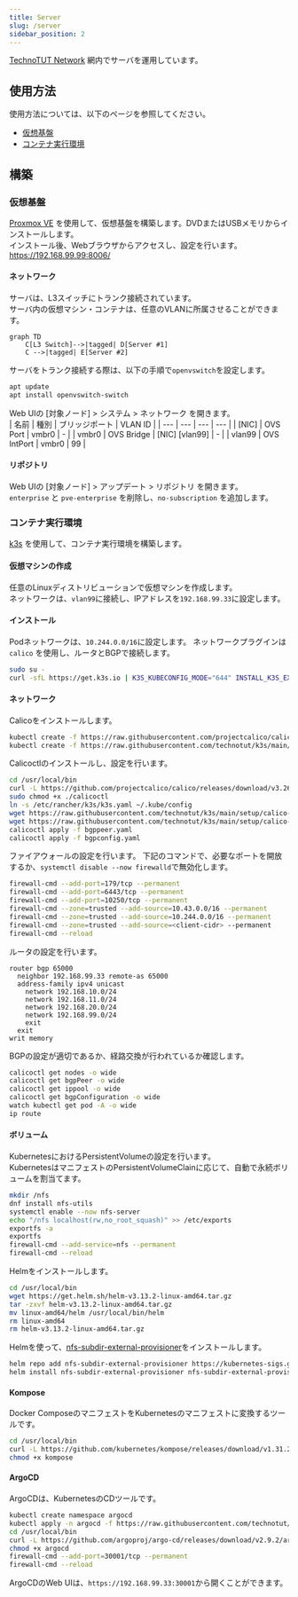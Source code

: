 ```yaml
---
title: Server
slug: /server
sidebar_position: 2
---
```

[TechnoTUT Network](/) 網内でサーバを運用しています。  
## 使用方法
使用方法については、以下のページを参照してください。  
- [仮想基盤](/service/virtualization)
- [コンテナ実行環境](/service/kubernetes)

## 構築
### 仮想基盤
[Proxmox VE](https://www.proxmox.com/proxmox-ve) を使用して、仮想基盤を構築します。DVDまたはUSBメモリからインストールします。  
インストール後、Webブラウザからアクセスし、設定を行います。  
https://192.168.99.99:8006/

#### ネットワーク
サーバは、L3スイッチにトランク接続されています。  
サーバ内の仮想マシン・コンテナは、任意のVLANに所属させることができます。
```mermaid
graph TD
    C[L3 Switch]-->|tagged| D[Server #1]
    C -->|tagged| E[Server #2]
```
サーバをトランク接続する際は、以下の手順で`openvswitch`を設定します。  
```bash
apt update
apt install openvswitch-switch
```

Web UIの [対象ノード] > システム > ネットワーク を開きます。  
| 名前 | 種別 | ブリッジポート | VLAN ID |
| --- | --- | --- | --- |
| [NIC] | OVS Port | vmbr0 | - |
| vmbr0 | OVS Bridge | [NIC] [vlan99] | - |
| vlan99 | OVS IntPort | vmbr0 | 99 | 

#### リポジトリ
Web UIの [対象ノード] > アップデート > リポジトリ を開きます。  
`enterprise` と `pve-enterprise` を削除し、`no-subscription` を追加します。  

### コンテナ実行環境
[k3s](https://k3s.io/) を使用して、コンテナ実行環境を構築します。  
#### 仮想マシンの作成
任意のLinuxディストリビューションで仮想マシンを作成します。  
ネットワークは、`vlan99`に接続し、IPアドレスを`192.168.99.33`に設定します。
#### インストール
Podネットワークは、`10.244.0.0/16`に設定します。
ネットワークプラグインは`calico` を使用し、ルータとBGPで接続します。  
```bash
sudo su -
curl -sfL https://get.k3s.io | K3S_KUBECONFIG_MODE="644" INSTALL_K3S_EXEC="--flannel-backend=none --cluster-cidr=10.244.0.0/16 --disable-network-policy --disable=traefik" sh -
```
#### ネットワーク
Calicoをインストールします。
```bash
kubectl create -f https://raw.githubusercontent.com/projectcalico/calico/v3.26.4/manifests/tigera-operator.yaml
kubectl create -f https://raw.githubusercontent.com/technotut/k3s/main/setup/calico-manifest/custom-resources.yaml
```
Calicoctlのインストールし、設定を行います。
```bash
cd /usr/local/bin
curl -L https://github.com/projectcalico/calico/releases/download/v3.26.4/calicoctl-linux-amd64 -o calicoctl
sudo chmod +x ./calicoctl
ln -s /etc/rancher/k3s/k3s.yaml ~/.kube/config
wget https://raw.githubusercontent.com/technotut/k3s/main/setup/calico-manifest/bgppeer.yaml
wget https://raw.githubusercontent.com/technotut/k3s/main/setup/calico-manifest/bgpconfig.yaml
calicoctl apply -f bgppeer.yaml
calicoctl apply -f bgpconfig.yaml
```
ファイアウォールの設定を行います。
下記のコマンドで、必要なポートを開放するか、`systemctl disable --now firewalld`で無効化します。
```bash
firewall-cmd --add-port=179/tcp --permanent
firewall-cmd --add-port=6443/tcp --permanent
firewall-cmd --add-port=10250/tcp --permanent
firewall-cmd --zone=trusted --add-source=10.43.0.0/16 --permanent
firewall-cmd --zone=trusted --add-source=10.244.0.0/16 --permanent
firewall-cmd --zone=trusted --add-source=<client-cidr> --permanent
firewall-cmd --reload
```
ルータの設定を行います。
```terminal
router bgp 65000
  neighbor 192.168.99.33 remote-as 65000
  address-family ipv4 unicast
    network 192.168.10.0/24
    network 192.168.11.0/24
    network 192.168.20.0/24
    network 192.168.99.0/24
    exit
  exit
writ memory
```
BGPの設定が適切であるか、経路交換が行われているか確認します。
```bash
calicoctl get nodes -o wide
calicoctl get bgpPeer -o wide
calicoctl get ippool -o wide
calicoctl get bgpConfiguration -o wide
watch kubectl get pod -A -o wide
ip route
```
#### ボリューム
KubernetesにおけるPersistentVolumeの設定を行います。  
KubernetesはマニフェストのPersistentVolumeClainに応じて、自動で永続ボリュームを割当てます。  
```bash
mkdir /nfs
dnf install nfs-utils
systemctl enable --now nfs-server
echo "/nfs localhost(rw,no_root_squash)" >> /etc/exports
exportfs -a
exportfs
firewall-cmd --add-service=nfs --permanent
firewall-cmd --reload
```
Helmをインストールします。
```bash
cd /usr/local/bin
wget https://get.helm.sh/helm-v3.13.2-linux-amd64.tar.gz
tar -zxvf helm-v3.13.2-linux-amd64.tar.gz
mv linux-amd64/helm /usr/local/bin/helm 
rm linux-amd64
rm helm-v3.13.2-linux-amd64.tar.gz
```
Helmを使って、[nfs-subdir-external-provisioner](https://github.com/kubernetes-sigs/nfs-subdir-external-provisioner)をインストールします。
```bash
helm repo add nfs-subdir-external-provisioner https://kubernetes-sigs.github.io/nfs-subdir-external-provisioner/
helm install nfs-subdir-external-provisioner nfs-subdir-external-provisioner/nfs-subdir-external-provisioner --set nfs.server=localhost --set nfs.path=/nfs
```
#### Kompose
Docker ComposeのマニフェストをKubernetesのマニフェストに変換するツールです。  
```bash
cd /usr/local/bin
curl -L https://github.com/kubernetes/kompose/releases/download/v1.31.2/kompose-linux-amd64 -o kompose
chmod +x kompose
```
#### ArgoCD
ArgoCDは、KubernetesのCDツールです。  
```bash
kubectl create namespace argocd
kubectl apply -n argocd -f https://raw.githubusercontent.com/technotut/k3s/main/setup/argocd/install.yaml
cd /usr/local/bin
curl -L https://github.com/argoproj/argo-cd/releases/download/v2.9.2/argocd-linux-amd64 -o argocd
chmod +x argocd
firewall-cmd --add-port=30001/tcp --permanent
firewall-cmd --reload
```
ArgoCDのWeb UIは、`https://192.168.99.33:30001`から開くことができます。